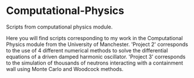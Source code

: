 # Computational-Physics
Scripts from computational physics module.

Here you will find scripts corresponding to my work in the Computational Physics module from the University of Manchester. 'Project 2' corresponds to the use of 4 different numerical methods to solve the differential equations of a driven damped harmonic oscillator. 'Project 3' corresponds to the simulation of thousands of neutrons interacting with a containment wall using Monte Carlo and Woodcock methods.
